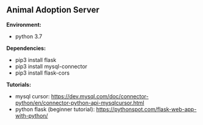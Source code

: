 ## Animal Adoption Server


**Environment:**
+ python 3.7

**Dependencies:**
+ pip3 install flask
+ pip3 install mysql-connector  
+ pip3 install flask-cors  

**Tutorials:**  
+ mysql cursor: 
https://dev.mysql.com/doc/connector-python/en/connector-python-api-mysqlcursor.html
+ python flask (beginner tutorial):
https://pythonspot.com/flask-web-app-with-python/